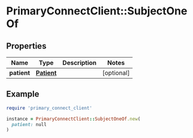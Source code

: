 # PrimaryConnectClient::SubjectOneOf

## Properties

| Name | Type | Description | Notes |
| ---- | ---- | ----------- | ----- |
| **patient** | [**Patient**](Patient.md) |  | [optional] |

## Example

```ruby
require 'primary_connect_client'

instance = PrimaryConnectClient::SubjectOneOf.new(
  patient: null
)
```

